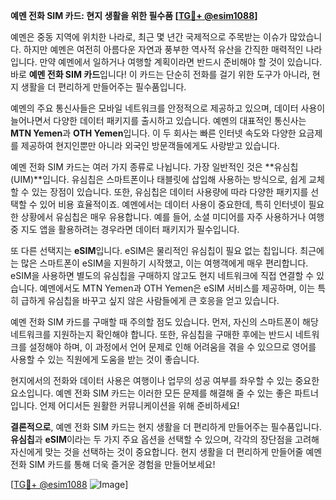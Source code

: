 **예멘 전화 SIM 카드: 현지 생활을 위한 필수품 [[TG💪+ @esim1088](https://t.me/s/esim1088)]**

예멘은 중동 지역에 위치한 나라로, 최근 몇 년간 국제적으로 주목받는 이슈가 많았습니다. 하지만 예멘은 여전히 아름다운 자연과 풍부한 역사적 유산을 간직한 매력적인 나라입니다. 만약 예멘에서 일하거나 여행할 계획이라면 반드시 준비해야 할 것이 있습니다. 바로 **예멘 전화 SIM 카드**입니다! 이 카드는 단순히 전화를 걸기 위한 도구가 아니라, 현지 생활을 더 편리하게 만들어주는 필수품입니다.

예멘의 주요 통신사들은 모바일 네트워크를 안정적으로 제공하고 있으며, 데이터 사용이 늘어나면서 다양한 데이터 패키지를 출시하고 있습니다. 예멘의 대표적인 통신사는 **MTN Yemen**과 **OTH Yemen**입니다. 이 두 회사는 빠른 인터넷 속도와 다양한 요금제를 제공하여 현지인뿐만 아니라 외국인 방문객들에게도 사랑받고 있습니다.

예멘 전화 SIM 카드는 여러 가지 종류로 나뉩니다. 가장 일반적인 것은 **유심칩(UIM)**입니다. 유심칩은 스마트폰이나 태블릿에 삽입해 사용하는 방식으로, 쉽게 교체할 수 있는 장점이 있습니다. 또한, 유심칩은 데이터 사용량에 따라 다양한 패키지를 선택할 수 있어 비용 효율적이죠. 예멘에서는 데이터 사용이 중요한데, 특히 인터넷이 필요한 상황에서 유심칩은 매우 유용합니다. 예를 들어, 소셜 미디어를 자주 사용하거나 여행 중 지도 앱을 활용하려는 경우라면 데이터 패키지가 필수입니다.

또 다른 선택지는 **eSIM**입니다. eSIM은 물리적인 유심칩이 필요 없는 칩입니다. 최근에는 많은 스마트폰이 eSIM을 지원하기 시작했고, 이는 여행객에게 매우 편리합니다. eSIM을 사용하면 별도의 유심칩을 구매하지 않고도 현지 네트워크에 직접 연결할 수 있습니다. 예멘에서도 MTN Yemen과 OTH Yemen은 eSIM 서비스를 제공하며, 이는 특히 급하게 유심칩을 바꾸고 싶지 않은 사람들에게 큰 호응을 얻고 있습니다.

예멘 전화 SIM 카드를 구매할 때 주의할 점도 있습니다. 먼저, 자신의 스마트폰이 해당 네트워크를 지원하는지 확인해야 합니다. 또한, 유심칩을 구매한 후에는 반드시 네트워크를 설정해야 하며, 이 과정에서 언어 문제로 인해 어려움을 겪을 수 있으므로 영어를 사용할 수 있는 직원에게 도움을 받는 것이 좋습니다.

현지에서의 전화와 데이터 사용은 여행이나 업무의 성공 여부를 좌우할 수 있는 중요한 요소입니다. 예멘 전화 SIM 카드는 이러한 모든 문제를 해결해 줄 수 있는 좋은 파트너입니다. 언제 어디서든 원활한 커뮤니케이션을 위해 준비하세요!

**결론적으로**, 예멘 전화 SIM 카드는 현지 생활을 더 편리하게 만들어주는 필수품입니다. **유심칩**과 **eSIM**이라는 두 가지 주요 옵션을 선택할 수 있으며, 각각의 장단점을 고려해 자신에게 맞는 것을 선택하는 것이 중요합니다. 현지 생활을 더 편리하게 만들어줄 예멘 전화 SIM 카드를 통해 더욱 즐거운 경험을 만들어보세요!

[[TG💪+ @esim1088](https://t.me/s/esim1088) ![Image](https://i.postimg.cc/Y0z9fWf4/image.png)]